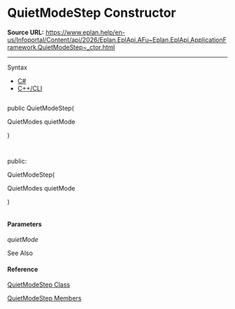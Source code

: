# QuietModeStep Constructor

**Source URL:** https://www.eplan.help/en-us/Infoportal/Content/api/2026/Eplan.EplApi.AFu~Eplan.EplApi.ApplicationFramework.QuietModeStep~_ctor.html

---

Syntax

- [C#](#i-syntax-CS)
- [C++/CLI](#i-syntax-CPP2005)

```
```
public QuietModeStep( 
   QuietModes quietMode
)
```
```

```
```
public:
QuietModeStep( 
   QuietModes quietMode
)
```
```

#### Parameters

*quietMode*



See Also

#### Reference

[QuietModeStep Class](Eplan.EplApi.AFu~Eplan.EplApi.ApplicationFramework.QuietModeStep.html)
  
[QuietModeStep Members](Eplan.EplApi.AFu~Eplan.EplApi.ApplicationFramework.QuietModeStep_members.html)